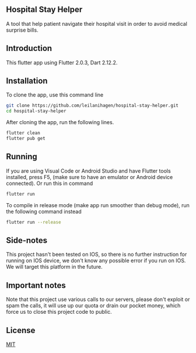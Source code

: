 ## Hospital Stay Helper

A tool that help patient navigate their hospital visit in order to avoid medical surprise bills.

## Introduction

This flutter app using Flutter 2.0.3, Dart 2.12.2.

## Installation

To clone the app, use this command line

```bash
git clone https://github.com/leilanihagen/hospital-stay-helper.git
cd hospital-stay-helper
```

After cloning the app, run the following lines.

```bash
flutter clean
flutter pub get
```

## Running

If you are using Visual Code or Android Studio and have Flutter tools installed, press F5, (make sure to have an emulator or Android device connected).
Or run this in command

```bash
flutter run
```

To compile in release mode (make app run smoother than debug mode), run the following command instead

```bash
flutter run --release
```

## Side-notes

This project hasn't been tested on IOS, so there is no further instruction for running on IOS device, we don't know any possible error if you run on IOS. We will target this platform in the future.

## Important notes

Note that this project use various calls to our servers, please don't exploit or spam the calls, it will use up our quota or drain our pocket money, which force us to close this project code to public.

## License

[MIT](https://choosealicense.com/licenses/mit/)
